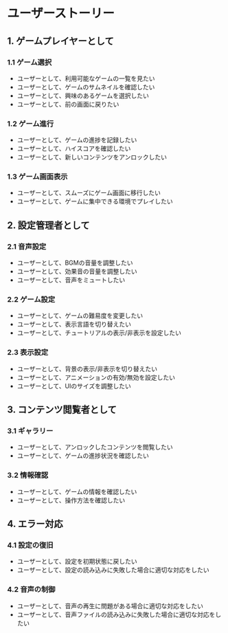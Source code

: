 # ユーザーストーリー

## 1. ゲームプレイヤーとして

### 1.1 ゲーム選択
- ユーザーとして、利用可能なゲームの一覧を見たい
- ユーザーとして、ゲームのサムネイルを確認したい
- ユーザーとして、興味のあるゲームを選択したい
- ユーザーとして、前の画面に戻りたい

### 1.2 ゲーム進行
- ユーザーとして、ゲームの進捗を記録したい
- ユーザーとして、ハイスコアを確認したい
- ユーザーとして、新しいコンテンツをアンロックしたい

### 1.3 ゲーム画面表示
- ユーザーとして、スムーズにゲーム画面に移行したい
- ユーザーとして、ゲームに集中できる環境でプレイしたい

## 2. 設定管理者として

### 2.1 音声設定
- ユーザーとして、BGMの音量を調整したい
- ユーザーとして、効果音の音量を調整したい
- ユーザーとして、音声をミュートしたい

### 2.2 ゲーム設定
- ユーザーとして、ゲームの難易度を変更したい
- ユーザーとして、表示言語を切り替えたい
- ユーザーとして、チュートリアルの表示/非表示を設定したい

### 2.3 表示設定
- ユーザーとして、背景の表示/非表示を切り替えたい
- ユーザーとして、アニメーションの有効/無効を設定したい
- ユーザーとして、UIのサイズを調整したい

## 3. コンテンツ閲覧者として

### 3.1 ギャラリー
- ユーザーとして、アンロックしたコンテンツを閲覧したい
- ユーザーとして、ゲームの進捗状況を確認したい

### 3.2 情報確認
- ユーザーとして、ゲームの情報を確認したい
- ユーザーとして、操作方法を確認したい

## 4. エラー対応

### 4.1 設定の復旧
- ユーザーとして、設定を初期状態に戻したい
- ユーザーとして、設定の読み込みに失敗した場合に適切な対応をしたい

### 4.2 音声の制御
- ユーザーとして、音声の再生に問題がある場合に適切な対応をしたい
- ユーザーとして、音声ファイルの読み込みに失敗した場合に適切な対応をしたい 